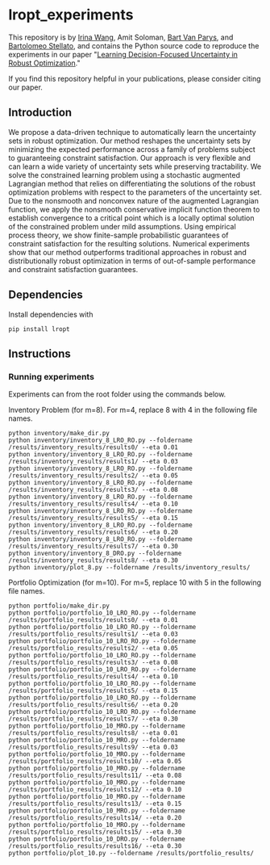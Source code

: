 # lropt_experiments
This repository is by
[Irina Wang](https://sites.google.com/view/irina-wang),
Amit Soloman,
[Bart Van Parys](https://mitsloan.mit.edu/faculty/directory/bart-p-g-van-parys),
and [Bartolomeo Stellato](https://stellato.io/),
and contains the Python source code to
reproduce the experiments in our paper
"[Learning Decision-Focused Uncertainty in Robust Optimization]([http://arxiv.org/abs/](https://arxiv.org/abs/2305.19225))."

If you find this repository helpful in your publications,
please consider citing our paper.

## Introduction
We propose a data-driven technique to automatically learn the uncertainty sets in robust optimization.
Our method reshapes the uncertainty sets by minimizing the expected performance across a family of problems subject to guaranteeing constraint satisfaction. 
Our approach is very flexible and can learn a wide variety of uncertainty sets while preserving tractability.
We solve the constrained learning problem using a stochastic augmented Lagrangian method that relies on differentiating the solutions of the robust optimization problems with respect to the parameters of the uncertainty set.
Due to the nonsmooth and nonconvex nature of the augmented Lagrangian function, we apply the nonsmooth conservative implicit function theorem to establish convergence to a critical point which is a locally optimal solution of the constrained problem under mild assumptions.
Using empirical process theory, we show finite-sample probabilistic guarantees of constraint satisfaction for the resulting solutions.
Numerical experiments show that our method outperforms traditional approaches in robust and distributionally robust optimization in terms of out-of-sample performance and constraint satisfaction guarantees.

## Dependencies
Install dependencies with
```
pip install lropt
```

## Instructions
### Running experiments
Experiments can from the root folder using the commands below.

Inventory Problem (for m=8). For m=4, replace 8 with 4 in the following file names. 
```
python inventory/make_dir.py
python inventory/inventory_8_LRO_RO.py --foldername /results/inventory_results/results0/ --eta 0.01
python inventory/inventory_8_LRO_RO.py --foldername /results/inventory_results/results1/ --eta 0.03
python inventory/inventory_8_LRO_RO.py --foldername /results/inventory_results/results2/ --eta 0.05
python inventory/inventory_8_LRO_RO.py --foldername /results/inventory_results/results3/ --eta 0.08
python inventory/inventory_8_LRO_RO.py --foldername /results/inventory_results/results4/ --eta 0.10
python inventory/inventory_8_LRO_RO.py --foldername /results/inventory_results/results5/ --eta 0.15
python inventory/inventory_8_LRO_RO.py --foldername /results/inventory_results/results6/ --eta 0.20
python inventory/inventory_8_LRO_RO.py --foldername /results/inventory_results/results7/ --eta 0.30
python inventory/inventory_8_DRO.py --foldername /results/inventory_results/results8/ --eta 0.30
python inventory/plot_8.py --foldername /results/inventory_results/
```
Portfolio Optimization (for m=10). For m=5, replace 10 with 5 in the following file names. 
```
python portfolio/make_dir.py
python portfolio/portfolio_10_LRO_RO.py --foldername /results/portfolio_results/results0/ --eta 0.01
python portfolio/portfolio_10_LRO_RO.py --foldername /results/portfolio_results/results1/ --eta 0.03
python portfolio/portfolio_10_LRO_RO.py --foldername /results/portfolio_results/results2/ --eta 0.05
python portfolio/portfolio_10_LRO_RO.py --foldername /results/portfolio_results/results3/ --eta 0.08
python portfolio/portfolio_10_LRO_RO.py --foldername /results/portfolio_results/results4/ --eta 0.10
python portfolio/portfolio_10_LRO_RO.py --foldername /results/portfolio_results/results5/ --eta 0.15
python portfolio/portfolio_10_LRO_RO.py --foldername /results/portfolio_results/results6/ --eta 0.20
python portfolio/portfolio_10_LRO_RO.py --foldername /results/portfolio_results/results7/ --eta 0.30
python portfolio/portfolio_10_MRO.py --foldername /results/portfolio_results/results8/ --eta 0.01
python portfolio/portfolio_10_MRO.py --foldername /results/portfolio_results/results9/ --eta 0.03
python portfolio/portfolio_10_MRO.py --foldername /results/portfolio_results/results10/ --eta 0.05
python portfolio/portfolio_10_MRO.py --foldername /results/portfolio_results/results11/ --eta 0.08
python portfolio/portfolio_10_MRO.py --foldername /results/portfolio_results/results12/ --eta 0.10
python portfolio/portfolio_10_MRO.py --foldername /results/portfolio_results/results13/ --eta 0.15
python portfolio/portfolio_10_MRO.py --foldername /results/portfolio_results/results14/ --eta 0.20
python portfolio/portfolio_10_MRO.py --foldername /results/portfolio_results/results15/ --eta 0.30
python portfolio/portfolio_10_DRO.py --foldername /results/portfolio_results/results16/ --eta 0.30
python portfolio/plot_10.py --foldername /results/portfolio_results/
```
